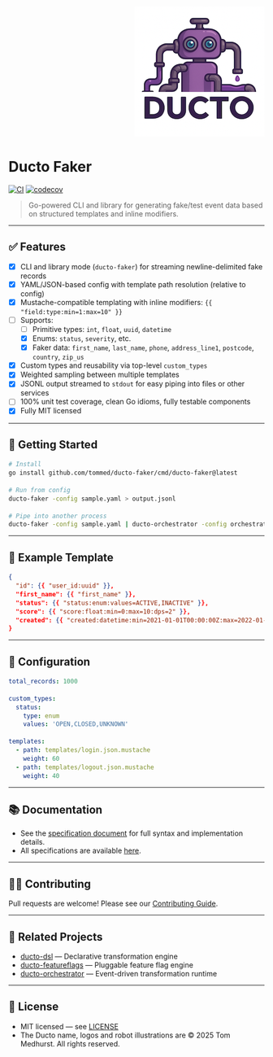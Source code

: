 <!--suppress HtmlDeprecatedAttribute -->
<p align="right">
    <a href="https://github.com/tommed" title="See Project Ducto">
        <img src="./assets/ducto-logo-small.png" alt="A part of Project Ducto"/>
    </a>
</p>

# Ducto Faker

[![CI](https://github.com/tommed/ducto-faker/actions/workflows/ci.yml/badge.svg)](https://github.com/tommed/ducto-faker/actions/workflows/ci.yml)
[![codecov](https://codecov.io/gh/tommed/ducto-faker/branch/main/graph/badge.svg)](https://codecov.io/gh/tommed/ducto-faker)

> Go-powered CLI and library for generating fake/test event data based on structured templates and inline modifiers.

---

## ✅ Features

- [x] CLI and library mode (`ducto-faker`) for streaming newline-delimited fake records
- [x] YAML/JSON-based config with template path resolution (relative to config)
- [x] Mustache-compatible templating with inline modifiers: `{{ "field:type:min=1:max=10" }}`
- [ ] Supports:
    - [ ] Primitive types: `int`, `float`, `uuid`, `datetime`
    - [x] Enums: `status`, `severity`, etc.
    - [x] Faker data: `first_name`, `last_name`, `phone`, `address_line1`, `postcode`, `country`, `zip_us`
- [x] Custom types and reusability via top-level `custom_types`
- [x] Weighted sampling between multiple templates
- [x] JSONL output streamed to `stdout` for easy piping into files or other services
- [ ] 100% unit test coverage, clean Go idioms, fully testable components
- [x] Fully MIT licensed

---

## 🚀 Getting Started

```bash
# Install
go install github.com/tommed/ducto-faker/cmd/ducto-faker@latest

# Run from config
ducto-faker -config sample.yaml > output.jsonl

# Pipe into another process
ducto-faker -config sample.yaml | ducto-orchestrator -config orchestrator.yml
```

---

## 🧾 Example Template

```json
{
  "id": {{ "user_id:uuid" }},
  "first_name": {{ "first_name" }},
  "status": {{ "status:enum:values=ACTIVE,INACTIVE" }},
  "score": {{ "score:float:min=0:max=10:dps=2" }},
  "created": {{ "created:datetime:min=2021-01-01T00:00:00Z:max=2022-01-01T00:00:00Z" }}
}
```

---

## 📄 Configuration

```yaml
total_records: 1000

custom_types:
  status:
    type: enum
    values: 'OPEN,CLOSED,UNKNOWN'

templates:
  - path: templates/login.json.mustache
    weight: 60
  - path: templates/logout.json.mustache
    weight: 40
```

---

## 📚 Documentation

- See the [specification document](docs/spec-v1.md) for full syntax and implementation details.
- All specifications are available [here](docs/specs.md).

---

## 🧑‍💻 Contributing

Pull requests are welcome! Please see our [Contributing Guide](./CONTRIBUTING.md).

---

## 🤖 Related Projects

- [ducto-dsl](https://github.com/tommed/ducto-dsl) — Declarative transformation engine
- [ducto-featureflags](https://github.com/tommed/ducto-featureflags) — Pluggable feature flag engine
- [ducto-orchestrator](https://github.com/tommed/ducto-orchestrator) — Event-driven transformation runtime

---

## 📜 License

- MIT licensed — see [LICENSE](./LICENSE)
- The Ducto name, logos and robot illustrations are © 2025 Tom Medhurst. All rights reserved.
